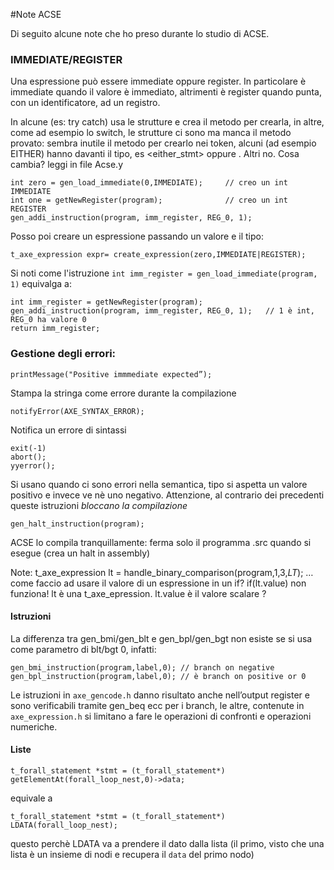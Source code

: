 #Note ACSE

Di seguito alcune note che ho preso durante lo studio di ACSE.

### IMMEDIATE/REGISTER

Una espressione può essere immediate oppure register. In particolare è immediate quando il valore è immediato, altrimenti è register quando punta, con un identificatore, ad un registro.

In alcune (es: try catch) usa le strutture e crea il metodo per crearla, in altre, come ad esempio lo switch, le strutture ci sono ma manca il metodo
provato: sembra inutile il metodo per crearlo
nei token, alcuni (ad esempio EITHER) hanno davanti il tipo, es <either_stmt> oppure <label>. Altri no. Cosa cambia?
leggi in file Acse.y

    int zero = gen_load_immediate(0,IMMEDIATE);     // creo un int IMMEDIATE
    int one = getNewRegister(program);              // creo un int REGISTER
    gen_addi_instruction(program, imm_register, REG_0, 1);  

Posso poi creare un espressione passando un valore e il tipo:

    t_axe_expression expr= create_expression(zero,IMMEDIATE|REGISTER);

Si noti come l'istruzione `int imm_register = gen_load_immediate(program, 1)` equivalga a:

    int imm_register = getNewRegister(program);
    gen_addi_instruction(program, imm_register, REG_0, 1);   // 1 è int, REG_0 ha valore 0
    return imm_register;


### Gestione degli errori:
    printMessage("Positive immmediate expected”); 

Stampa la stringa come errore durante la compilazione

    notifyError(AXE_SYNTAX_ERROR); 

Notifica un errore di sintassi

    exit(-1) 
    abort(); 
    yyerror(); 

Si usano quando ci sono errori nella semantica, tipo si aspetta un valore positivo e invece ve nè uno negativo. Attenzione, al contrario dei precedenti queste istruzioni _bloccano la compilazione_

    gen_halt_instruction(program);

ACSE lo compila tranquillamente: ferma solo il programma .src quando si esegue (crea un halt in assembly)

Note:
t_axe_expression lt = handle_binary_comparison(program,$1,$3,_LT_); …come faccio ad usare il valore di un espressione in un if? if(lt.value) non funziona! lt  è una t_axe_epression. lt.value è il valore scalare ?


#### Istruzioni

La differenza tra gen_bmi/gen_blt e gen_bpl/gen_bgt non esiste se si usa come parametro di blt/bgt 0, infatti:

    gen_bmi_instruction(program,label,0); // branch on negative
    gen_bpl_instruction(program,label,0); // è branch on positive or 0


Le istruzioni in `axe_gencode.h` danno risultato anche nell’output register e sono verificabili tramite gen_beq ecc per i branch, le altre, contenute in `axe_expression.h` si limitano a fare le operazioni di confronti e operazioni numeriche. 

#### Liste

    t_forall_statement *stmt = (t_forall_statement*) getElementAt(forall_loop_nest,0)->data; 
equivale a

    t_forall_statement *stmt = (t_forall_statement*) LDATA(forall_loop_nest); 

questo perchè LDATA va a prendere il dato dalla lista (il primo, visto che una lista è un insieme di nodi e recupera il `data` del primo nodo)
